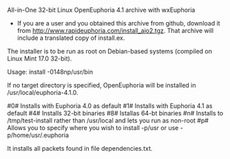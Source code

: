 All-in-One 32-bit Linux OpenEuphoria 4.1 archive with wxEuphoria

* If you are a user and you obtained this archive from github, download it from
http://www.rapideuphoria.com/install_aio2.tgz.  That archive will include a translated 
copy of install.ex.

The installer is to be run as root on Debian-based systems (compiled on Linux Mint 17.0 32-bit).

Usage: install -0148np/usr/bin

If no target directory is specified, OpenEuphoria will be installed in /usr/local/euphoria-4.1.0.

#0# Installs with Euphoria 4.0 as default
#1# Installs with Euphoria 4.1 as default
#4# Installs 32-bit binaries
#8# Istallas 64-bt binaries
#n# Installs to /tmp/test-install rather than /usr/local and lets you run as non-root
#p# Allows you to specify where you wish to install -p/usr  or use -p/home/usr/.euphoria

It installs all packets found in file dependencies.txt.
